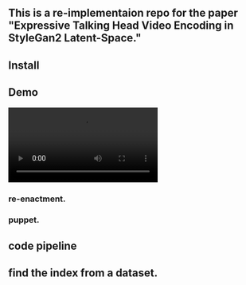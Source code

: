 ## This is a re-implementaion repo for the paper "Expressive Talking Head Video Encoding in StyleGan2 Latent-Space."

## Install

## Demo

![Demo One](./assets/demo1.mp4)

### re-enactment.

### puppet.

## code pipeline

## find the index from a dataset.

